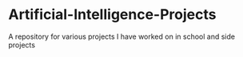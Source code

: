 # Artificial-Intelligence-Projects
A repository for various projects I have worked on in school and side projects
